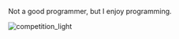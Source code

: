 Not a good programmer, but I enjoy programming.

![competition_light](https://road-to-kaggle-grandmaster.vercel.app/api/badges/zacchaeus/competition/light)

